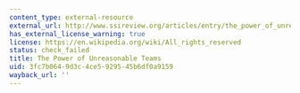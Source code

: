 ```yaml
---
content_type: external-resource
external_url: http://www.ssireview.org/articles/entry/the_power_of_unreasonable_teams
has_external_license_warning: true
license: https://en.wikipedia.org/wiki/All_rights_reserved
status: check_failed
title: The Power of Unreasonable Teams
uid: 3fc7b064-9d3c-4ce5-9295-45b6df0a9159
wayback_url: ''
---
```

